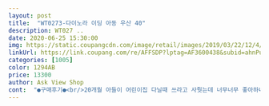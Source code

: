 ```yaml
---
layout: post 
title:  "WT0273-다이노라 이딩 아동 우산 40" 
description: WT027 ..
date: 2020-06-25 15:30:00 
img: https://static.coupangcdn.com/image/retail/images/2019/03/22/12/4/cc437862-8e67-46a3-8312-8d882fbf1039.jpg 
linkUrl: https://link.coupang.com/re/AFFSDP?lptag=AF3600438&subid=ahnPublicAsk&pageKey=68905668&itemId=230252160&vendorItemId=70531556547&traceid=V0-113-6f9aa6bf4a967358 
categories: [1005] 
color: 1294AB 
price: 13300 
author: Ask View Shop 
cont:  "●구매후기●<br/>20개월 아들이 어린이집 다닐때 쓰라고 사줫는데 너무너무 좋아하네요크기 딱이구요  우산 중심대 부분말고는 유연한 플라스틱같은거라 다칠 염려가  덜해서 좋네요공룡그림도 너무 귀여워요<br/>41개월 남자아이 5살 크기 적당해요<br/>공룡모양도 좋구요 일부러 투명 있는 우산으로 구입했어요<br/>드뎌 오늘 비가 와서 우산 개시를 했어요.<br/>첨으로 가져보는 본인만의 우산이라 넘 좋아하네요.<br/>요리조리 돌려보면서 공룡있다고 좋아하고 비닐쪽으로 얼굴 내밀며 까꿍하네요^^사랑스런 울아가 얼집 버스와서 우산 못들고가게하니 버스에 타서도 엄마한텐 눈길 한번 안주고 우산만 쳐다보네요ㅋㅋ여튼 아이들 사용하기에 가볍고 편안합니다<br/>버튼없는 우산이라 아이가 잘필수있어요<br/>비올때마다 엄마우산 탐내기 시작해서 구입했어요<br/>비올때마다 우산 들고 가겠다고 때써서 구매했는데 실내에서 우산들고 다니면서 넘 좋아하네요^^중간에 투명 비닐로 되어있어 아이 시선을 방해하지 않고 아이가 들어도 부담없는 무게고 크기라 만족합니다.<br/>구입후 비가 안와 아직 사용해 보진 않았지만 아이가 우산 들고 다닐 구여운 모습이 상상되네요^^비가오면 써보고 다시 후기 올리겠습니다.<br/><br/>아이용 우산은 어쩜 이리 귀여운지ㅎ<br/>아직은 우산 드는게 어색하지만 아이가 너무좋아하네요.<br/><br/>우산쓰는게 익숙해 질때까지는 투명이 안전할것 같아서요.<br/><br/>잘고정이 안되네요<br/>조금더 컷으면 지금보다 무거워서 아이가 들기 힘들것같아요<br/>한가지 아쉬운점은 사용하다보니 우산 접는게 점점 헐거워져서<br/>" 
---
```

